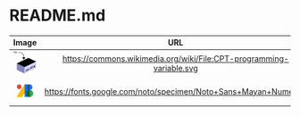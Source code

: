 # README.md

| Image | URL |
|:---:|:---:|
| <img src="programming-variable.svg" width="48"> | https://commons.wikimedia.org/wiki/File:CPT-programming-variable.svg |
| <img src="Google-Fonts_400x400.png" width="48">| https://fonts.google.com/noto/specimen/Noto+Sans+Mayan+Numerals |